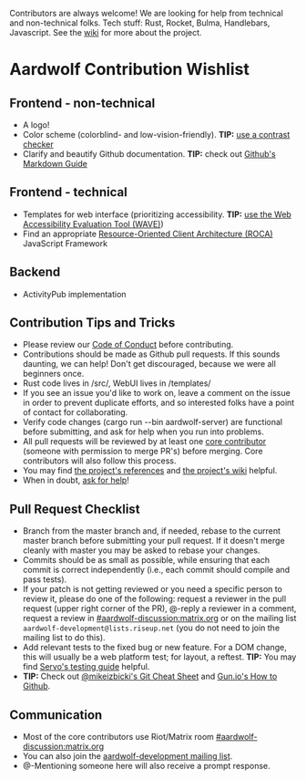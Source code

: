 Contributors are always welcome! We are looking for help from technical and non-technical folks. Tech stuff: Rust, Rocket, Bulma, Handlebars, Javascript. See the [wiki](https://github.com/BanjoFox/aardwolf/wiki) for more about the project.

# Aardwolf Contribution Wishlist

## Frontend - non-technical
- A logo!
- Color scheme (colorblind- and low-vision-friendly). **TIP:** [use a contrast checker](https://webaim.org/resources/contrastchecker/)
- Clarify and beautify Github documentation. **TIP:** check out [Github's Markdown Guide](https://guides.github.com/features/mastering-markdown/)

## Frontend - technical
- Templates for web interface (prioritizing accessibility. **TIP:** [use the Web Accessibility Evaluation Tool (WAVE)](http://wave.webaim.org/))
- Find an appropriate [Resource-Oriented Client Architecture (ROCA)](http://roca-style.org/index.html) JavaScript Framework

## Backend
- ActivityPub implementation

## Contribution Tips and Tricks
- Please review our [Code of Conduct](CODE_OF_CONDUCT) before contributing.
- Contributions should be made as Github pull requests. If this sounds daunting, we can help! Don't get discouraged, because we were all beginners once.
- Rust code lives in /src/, WebUI lives in /templates/
- If you see an issue you'd like to work on, leave a comment on the issue in order to prevent duplicate efforts, and so interested folks have a point of contact for collaborating.
- Verify code changes (cargo run --bin aardwolf-server) are functional before submitting, and ask for help when you run into problems.
- All pull requests will be reviewed by at least one [core contributor](https://github.com/BanjoFox/aardwolf/wiki/Contributors) (someone with permission to merge PR's) before merging. Core contributors will also follow this process.
- You may find [the project's references](https://github.com/BanjoFox/aardwolf/wiki/Project-References) and [the project's wiki](https://github.com/BanjoFox/aardwolf/wiki) helpful.
- When in doubt, [ask for help](#communication)!

## Pull Request Checklist

- Branch from the master branch and, if needed, rebase to the current master branch before submitting your pull request. If it doesn't merge cleanly with master you may be asked to rebase your changes.
- Commits should be as small as possible, while ensuring that each commit is correct independently (i.e., each commit should compile and pass tests).
- If your patch is not getting reviewed or you need a specific person to review it, please do one of the following: request a reviewer in the pull request (upper right corner of the PR), @-reply a reviewer in a comment, request a review in [#aardwolf-discussion:matrix.org](https://riot.im/app/#/room/#aardwolf-discussion:matrix.org) or on the mailing list `aardwolf-development@lists.riseup.net` (you do not need to join the mailing list to do this).
- Add relevant tests to the fixed bug or new feature. For a DOM change, this will usually be a web platform test; for layout, a reftest. **TIP:** You may find [Servo's testing guide](https://github.com/servo/servo/wiki/Testing) helpful.
- **TIP:** Check out [@mikeizbicki's Git Cheat Sheet](https://github.com/mikeizbicki/ucr-cs100/blob/2015winter/textbook/cheatsheets/git-cheatsheet.md) and [Gun.io's How to Github](https://www.gun.io/blog/how-to-github-fork-branch-and-pull-request).

## Communication

- Most of the core contributors use Riot/Matrix room [#aardwolf-discussion:matrix.org](https://riot.im/app/#/room/#aardwolf-discussion:matrix.org)
- You can also join the [aardwolf-development mailing list](https://lists.riseup.net/www/info/aardwolf-development).
- @-Mentioning someone here will also receive a prompt response.
